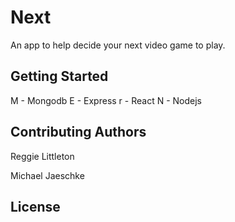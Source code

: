 # Next

An app to help decide your next video game to play.

## Getting Started

M - Mongodb
E - Express
r - React
N - Nodejs

## Contributing Authors
Reggie Littleton

Michael Jaeschke

## License

